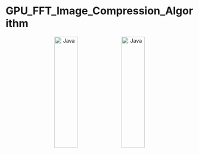 # GPU_FFT_Image_Compression_Algorithm


<p align="center">
  <img alt="Java" width="35%" height="300px" src="https://github.com/user-attachments/assets/7913219c-9957-43fc-becb-dbf65e77cc05">
  <img alt="Java" width="35%" height="300px" src="https://github.com/user-attachments/assets/d82269eb-fe92-4357-b816-803ce49ae81b">
</p>
